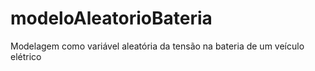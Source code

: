 # modeloAleatorioBateria
Modelagem como variável aleatória da tensão na bateria de um veículo elétrico
